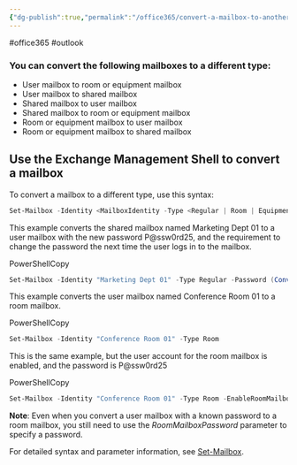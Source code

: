 ```yaml
---
{"dg-publish":true,"permalink":"/office365/convert-a-mailbox-to-another-type/","tags":["public"],"noteIcon":"1","created":"2023-08-15T14:20:13.000+02:00","updated":"2023-03-07T20:45:39.000+01:00"}
---
```


#office365 #outlook 
### You can convert the following mailboxes to a different type:

-   User mailbox to room or equipment mailbox
-   User mailbox to shared mailbox
-   Shared mailbox to user mailbox
-   Shared mailbox to room or equipment mailbox
-   Room or equipment mailbox to user mailbox
-   Room or equipment mailbox to shared mailbox

 ## Use the Exchange Management Shell to convert a mailbox
 
 To convert a mailbox to a different type, use this syntax:
 
 ```powershell
Set-Mailbox -Identity <MailboxIdentity -Type <Regular | Room | Equipment | Shared [-Password (ConvertTo-SecureString -String '<Password' -AsPlainText -Force)] [-EnableRoomMailboxAccount <$true | $false] [-RoomMailboxPassword (ConvertTo-SecureString -String '<Password' -AsPlainText -Force)] [-ResetPasswordOnNextLogon <$true | $false]
 ```
This example converts the shared mailbox named Marketing Dept 01 to a user mailbox with the new password P@ssw0rd25, and the requirement to change the password the next time the user logs in to the mailbox.

PowerShellCopy

```powershell
Set-Mailbox -Identity "Marketing Dept 01" -Type Regular -Password (ConvertTo-SecureString -String 'P@ssw0rd25' -AsPlainText -Force) -ResetPasswordOnNextLogon $true
```

This example converts the user mailbox named Conference Room 01 to a room mailbox.

PowerShellCopy

```powershell
Set-Mailbox -Identity "Conference Room 01" -Type Room
```

This is the same example, but the user account for the room mailbox is enabled, and the password is P@ssw0rd25

PowerShellCopy

```powershell
Set-Mailbox -Identity "Conference Room 01" -Type Room -EnableRoomMailboxAccount $true -RoomMailboxPassword (ConvertTo-SecureString -String 'P@ssw0rd25' -AsPlainText -Force)
```

**Note**: Even when you convert a user mailbox with a known password to a room mailbox, you still need to use the _RoomMailboxPassword_ parameter to specify a password.

For detailed syntax and parameter information, see [Set-Mailbox](https://learn.microsoft.com/en-us/powershell/module/exchange/set-mailbox).